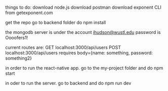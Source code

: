 things to do:
download node.js
download postman
download exponent CLI from getexponent.com

get the repo
go to backend folder
do npm install

the mongodb server is under the account ihudson@wustl.edu password is Oooofers1!

current routes are:
GET localhost:3000/api/users
POST localhost:3000/api/users
	requires body={name: something, password: something2}
	
in order to run the react-native app. go to the my-project folder and do npm start

in oder to run the server. go to backend and do npm run dev

